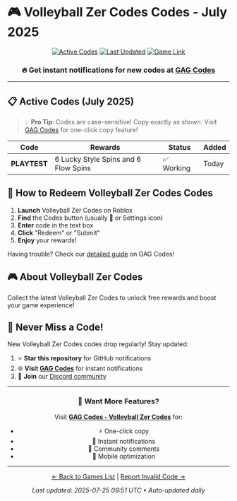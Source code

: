 # 🎮 Volleyball Zer Codes Codes - July 2025

<div align="center">

[![Active Codes](https://img.shields.io/badge/Active%20Codes-1-brightgreen)](https://gagcodes.com/roblox/volleyball-zero)
[![Last Updated](https://img.shields.io/badge/Last%20Updated-Today-orange)](https://gagcodes.com/roblox/volleyball-zero)
[![Game Link](https://img.shields.io/badge/Play-Volleyball%20Zer%20Codes-red)](https://www.roblox.com/games/)

### 🔥 **Get instant notifications for new codes at [GAG Codes](https://gagcodes.com/roblox/volleyball-zero)**

</div>

---

## 📋 Active Codes (July 2025)

> 💡 **Pro Tip**: Codes are case-sensitive! Copy exactly as shown. Visit [GAG Codes](https://gagcodes.com/roblox/volleyball-zero) for one-click copy feature!

| Code | Rewards | Status | Added |
|------|---------|--------|-------|
| **PLAYTEST** | 6 Lucky Style Spins and 6 Flow Spins | ✅ Working | Today |


## 📖 How to Redeem Volleyball Zer Codes Codes

1. **Launch** Volleyball Zer Codes on Roblox
2. **Find** the Codes button (usually 🎁 or Settings icon)
3. **Enter** code in the text box
4. **Click** "Redeem" or "Submit"
5. **Enjoy** your rewards!

Having trouble? Check our [detailed guide](https://gagcodes.com/roblox/volleyball-zero#how-to-redeem) on GAG Codes!

## 🎮 About Volleyball Zer Codes

Collect the latest Volleyball Zer Codes to unlock free rewards and boost your game experience!

## 🔔 Never Miss a Code!

New Volleyball Zer Codes codes drop regularly! Stay updated:

1. ⭐ **Star this repository** for GitHub notifications
2. 🌐 **Visit [GAG Codes](https://gagcodes.com/roblox/volleyball-zero)** for instant notifications
3. 💬 **Join** our [Discord community](https://gagcodes.com/discord)

---

<div align="center">

### 🚀 Want More Features?

Visit [**GAG Codes - Volleyball Zer Codes**](https://gagcodes.com/roblox/volleyball-zero) for:
- ⚡ One-click copy
- 🔔 Instant notifications  
- 💬 Community comments
- 📱 Mobile optimization

---

[← Back to Games List](README.md) | [Report Invalid Code →](https://github.com/yourusername/roblox-codes-directory/issues)

*Last updated: 2025-07-25 09:51 UTC • Auto-updated daily*

</div>